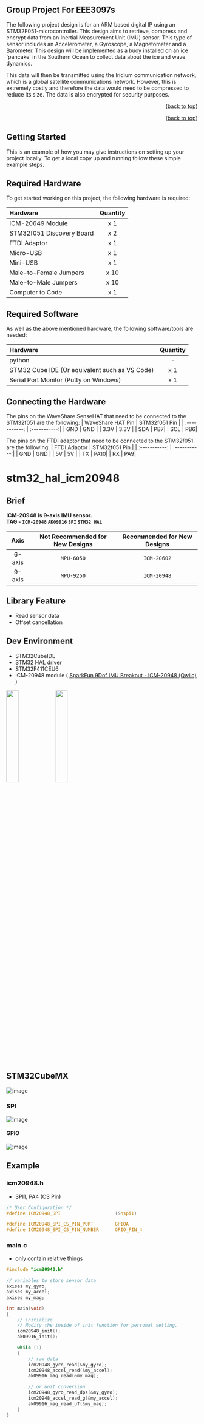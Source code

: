 
<!-- ABOUT THE PROJECT -->
## Group Project For EEE3097s 

The following project design is for an ARM based digital IP using an STM32F051-microcontroller. This design aims to retrieve, compress and encrypt data from an Inertial Measurement Unit (IMU) sensor. This type of sensor includes an Accelerometer, a Gyroscope, a Magnetometer and a Barometer. This design will be implemented as a buoy installed on an ice 'pancake' in the Southern Ocean to collect data about the ice and wave dynamics.

This data will then be transmitted using the Iridium communication network, which is a global satellite communications network. However, this is extremely costly and therefore the data would need to be compressed to reduce its size. The data is also encrypted for security purposes.

<p align="right">(<a href="#readme-top">back to top</a>)</p>


<p align="right">(<a href="#readme-top">back to top</a>)</p>



<!-- GETTING STARTED -->
## Getting Started

This is an example of how you may give instructions on setting up your project locally.
To get a local copy up and running follow these simple example steps.

## Required Hardware
To get started working on this project, the following hardware is required:

| Hardware     | Quantity |
| :----------- | :-----------:|
| ICM-20649 Module | x 1|
| STM32f051 Discovery Board   | x 2|
| FTDI Adaptor   | x 1    |
| Micro-USB   | x 1 |
| Mini-USB   | x 1  |
| Male-to-Female Jumpers   | x 10  |
| Male-to-Male Jumpers   | x 10    |
| Computer to Code   | x 1    |



## Required Software
As well as the above mentioned hardware, the following software/tools are needed:

| Hardware     | Quantity |
| :----------- | :-----------:|
|python|-|
| STM32 Cube IDE (Or equivalent such as VS Code) | x 1|
| Serial Port Monitor (Putty on Windows) | x 1|



## Connecting the Hardware
The pins on the WaveShare SenseHAT that need to be connected to the STM32f051 are the following:
| WaveShare HAT Pin     | STM32f051 Pin |
| :-----------: | :-----------:|
| GND | GND |
| 3.3V | 3.3V |
| SDA | PB7|
| SCL | PB6|

The pins on the FTDI adaptor that need to be connected to the STM32f051 are the following:
| FTDI Adaptor    | STM32f051 Pin |
| :-----------: | :-----------:|
| GND | GND |
| 5V | 5V |
| TX | PA10|
| RX | PA9|

# stm32_hal_icm20948

## Brief

__ICM-20948 is 9-axis IMU sensor.__  
__TAG - `ICM-20948` `AK09916` `SPI` `STM32 HAL`__

|Axis|Not Recommended for New Designs|Recommended for New Designs|
|:---:|:---:|:---:|
|6-axis|`MPU-6050`|`ICM-20602`|
|9-axis|`MPU-9250`|`ICM-20948`| 

## Library Feature
* Read sensor data
* Offset cancellation

## Dev Environment  
- STM32CubeIDE
- STM32 HAL driver
- STM32F411CEU6
- ICM-20948 module ( [SparkFun 9Dof IMU Breakout - ICM-20948 (Qwiic)](https://www.sparkfun.com/products/15335) )

<img src = "https://user-images.githubusercontent.com/48342925/125441402-2af7d878-53d7-4d2f-83df-f304df4c330c.png" width = "25%">
<img src = "https://user-images.githubusercontent.com/48342925/125441479-3370f3fb-8485-4d11-ad3e-1eb6e697f8e0.png" width = "25%">

## STM32CubeMX

![image](https://user-images.githubusercontent.com/48342925/130714344-753f1b21-abe7-412c-b723-0826e43b9203.png)


### SPI
![image](https://user-images.githubusercontent.com/48342925/129033034-ef4d8818-7338-4d90-bcd9-9d66491074bd.png)

#### GPIO
![image](https://user-images.githubusercontent.com/48342925/129033151-7cf98ef2-22e9-44ef-8ddd-77b6ea9abf0b.png)


## Example

### icm20948.h
- SPI1, PA4 (CS Pin)

```c
/* User Configuration */
#define ICM20948_SPI					(&hspi1)

#define ICM20948_SPI_CS_PIN_PORT		GPIOA
#define ICM20948_SPI_CS_PIN_NUMBER		GPIO_PIN_4
```

### main.c
- only contain relative things

```c
#include "icm20948.h"

// variables to store sensor data
axises my_gyro;
axises my_accel;
axises my_mag;

int main(void)
{
    // initialize
    // Modify the inside of init function for personal setting.
    icm20948_init();
    ak09916_init();

    while (1)
    {
        // raw data
        icm20948_gyro_read(&my_gyro);
        icm20948_accel_read(&my_accel);
        ak09916_mag_read(&my_mag);

        // or unit conversion
        icm20948_gyro_read_dps(&my_gyro);
        icm20948_accel_read_g(&my_accel);
        ak09916_mag_read_uT(&my_mag);
    }
}
```

